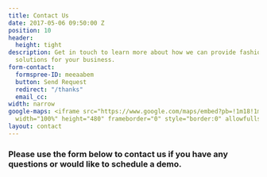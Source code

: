 ```yaml
---
title: Contact Us
date: 2017-05-06 09:50:00 Z
position: 10
header:
  height: tight
description: Get in touch to learn more about how we can provide fashion personalisation
  solutions for your business.
form-contact:
  formspree-ID: meeaabem
  button: Send Request
  redirect: "/thanks"
  email_cc: 
width: narrow
google-maps: <iframe src="https://www.google.com/maps/embed?pb=!1m18!1m12!1m3!1d2482.8172861376975!2d-0.18113908437417783!3d51.516568017854055!2m3!1f0!2f0!3f0!3m2!1i1024!2i768!4f13.1!3m3!1m2!1s0x48761aad1c5702e9%3A0x887814eb0ec3756f!2s20+Eastbourne+Terrace%2C+London+W2%2C+UK!5e0!3m2!1sen!2sth!4v1494646621889"
  width="100%" height="480" frameborder="0" style="border:0" allowfullscreen></iframe>
layout: contact
---
```


### Please use the form below to contact us if you have any questions or would like to schedule a demo.
